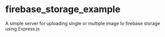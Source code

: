 # firebase_storage_example
A simple server for uploading single or multiple image to firebase storage using Express.js
